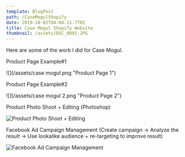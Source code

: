 ```yaml
---
template: BlogPost
path: /CaseMogulShopify
date: 2019-10-02T04:04:11.770Z
title: Case Mogul Shopify Website
thumbnail: /assets/DSC_0092.JPG
---
```

Here are some of the work I did for Case Mogul.

Product Page Example#1

![](/assets/case mogul.png "Product Page 1")

Product Page Example#2

![](/assets/case mogul 2.png "Product Page 2")

Product Photo Shoot + Editing (Photoshop)

![](/assets/DSC_0121.JPG "Product Photo Shoot + Editing")

Facebook Ad Campaign Management (Create campaign -> Analyze the result -> Use lookalike audience + re-targeting to improve result)

![](/assets/ad.jpg "Facebook Ad Campaign Management")
